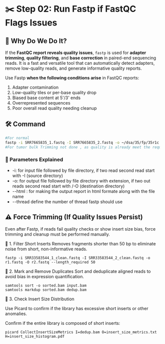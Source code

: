 # ✂️ Step 02: Run Fastp if FastQC Flags Issues

## 🎯 Why Do We Do It?
If the **FastQC report reveals quality issues**, `fastp` is used for **adapter trimming**, **quality filtering**, and **base correction** in paired-end sequencing reads. It is a fast and versatile tool that can automatically detect adapters, remove low-quality reads, and generate informative quality reports.

Use Fastp **when the following conditions arise** in FastQC reports:
1. Adapter contamination  
2. Low-quality tiles or per-base quality drop  
3. Biased base content at 5'/3' ends  
4. Overrepresented sequences  
5. Poor overall read quality needing cleanup

## 🛠️ Command

```bash
#For normal
fastp -i SRR7665835_1.fastq -I SRR7665835_2.fastq -o ~/dsa/35/fp/35r1c.fastq -O ~/dsa/35/fp/35r2c.fastq --detect_adapter_for_pe --html ~/dsa/35/fp/35c.html --jsom ~/dsa/35/fp/35c.json --thread 4
#For tumor bulk Trimming not done , as quality is already meet the requirement.

```
### 🧾 Parameters Explained
- -i: for input file followed by file directory, if two read second read start with \-I (source directory) 
-  -o: for output file followed by file directory with extension, if two out reads second read start with /-O (destination directory) 
-  --html : for making the output report in html formate along with the file name 
-  --thread define the number of thread fastp should use

##  ⚠️  Force Trimming (If Quality Issues Persist)
Even after Fastp, if reads fail quality checks or show insert size bias, force trimming and cleanup must be performed manually.

🔹 1. Filter Short Inserts
   Removes fragments shorter than 50 bp to eliminate noise from short, non-informative reads.
   ```
   fastp -i SRR33583544_1_clean.fastq -I SRR33583544_2_clean.fastq -o r1.fastq -O r2.fastq --length_required 50
   ```
   
🔹 2. Mark and Remove Duplicates
   Sort and deduplicate aligned reads to avoid bias in expression quantification.
   ```
   samtools sort -o sorted.bam input.bam
   samtools markdup sorted.bam dedup.bam
   ```
🔹 3. Check Insert Size Distribution 

   Use Picard to confirm if the library has excessive short inserts or other anomalies. 
   
   Confirm if the entire library is composed of short inserts:
   ```
   picard CollectInsertSizeMetrics I=dedup.bam O=insert_size_metrics.txt H=insert_size_histogram.pdf
   ```
   

